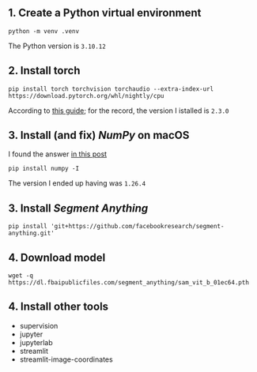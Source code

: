## 1. Create a Python virtual environment

```
python -m venv .venv
```

The Python version is `3.10.12`

## 2. Install torch

```
pip install torch torchvision torchaudio --extra-index-url https://download.pytorch.org/whl/nightly/cpu
```

According to [this guide](https://developer.apple.com/metal/pytorch/); for the record, the version I istalled is `2.3.0`

## 3. Install (and fix) *NumPy* on macOS

I found the answer [in this post](https://stackoverflow.com/a/47433969)

```
pip install numpy -I
```

The version I ended up having was `1.26.4`

## 3. Install *Segment Anything*

```
pip install 'git+https://github.com/facebookresearch/segment-anything.git'
```

## 4. Download model

```
wget -q https://dl.fbaipublicfiles.com/segment_anything/sam_vit_b_01ec64.pth
```

## 4. Install other tools

 - supervision
 - jupyter
 - jupyterlab
 - streamlit
 - streamlit-image-coordinates

